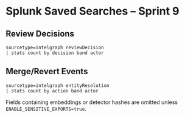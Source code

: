 # Splunk Saved Searches – Sprint 9

## Review Decisions
```
sourcetype=intelgraph reviewDecision
| stats count by decision band actor
```

## Merge/Revert Events
```
sourcetype=intelgraph entityResolution
| stats count by action band actor
```

Fields containing embeddings or detector hashes are omitted unless
`ENABLE_SENSITIVE_EXPORTS=true`.
